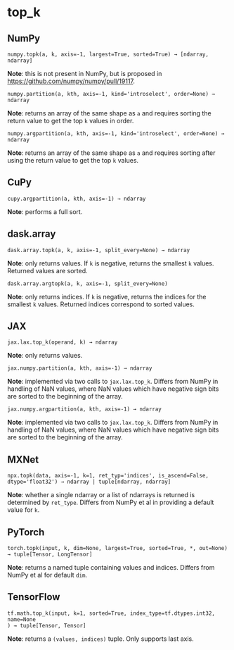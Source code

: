 # top_k

## NumPy

```
numpy.topk(a, k, axis=-1, largest=True, sorted=True) → [ndarray, ndarray]
```

**Note**: this is not present in NumPy, but is proposed in <https://github.com/numpy/numpy/pull/19117>.

```
numpy.partition(a, kth, axis=-1, kind='introselect', order=None) → ndarray
```

**Note**: returns an array of the same shape as `a` and requires sorting the return value to get the top `k` values in order.

```
numpy.argpartition(a, kth, axis=-1, kind='introselect', order=None) → ndarray
```

**Note**: returns an array of the same shape as `a` and requires sorting after using the return value to get the top `k` values.

## CuPy

```
cupy.argpartition(a, kth, axis=-1) → ndarray
```

**Note**: performs a full sort.

## dask.array

```
dask.array.topk(a, k, axis=-1, split_every=None) → ndarray
```

**Note**: only returns values. If `k` is negative, returns the smallest `k` values. Returned values are sorted.

```
dask.array.argtopk(a, k, axis=-1, split_every=None)
```

**Note**: only returns indices. If `k` is negative, returns the indices for the smallest `k` values. Returned indices correspond to sorted values.

## JAX

```
jax.lax.top_k(operand, k) → ndarray
```

**Note**: only returns values.

```
jax.numpy.partition(a, kth, axis=-1) → ndarray
```

**Note**: implemented via two calls to `jax.lax.top_k`. Differs from NumPy in handling of NaN values, where NaN values which have negative sign bits are sorted to the beginning of the array.

```
jax.numpy.argpartition(a, kth, axis=-1) → ndarray
```

**Note**: implemented via two calls to `jax.lax.top_k`. Differs from NumPy in handling of NaN values, where NaN values which have negative sign bits are sorted to the beginning of the array.

## MXNet

```
npx.topk(data, axis=-1, k=1, ret_typ='indices', is_ascend=False, dtype='float32') → ndarray | tuple[ndarray, ndarray]
```

**Note**: whether a single ndarray or a list of ndarrays is returned is determined by `ret_type`. Differs from NumPy et al in providing a default value for `k`.

## PyTorch

```
torch.topk(input, k, dim=None, largest=True, sorted=True, *, out=None) → tuple[Tensor, LongTensor]
```

**Note**: returns a named tuple containing values and indices. Differs from NumPy et al for default `dim`.

## TensorFlow

```
tf.math.top_k(input, k=1, sorted=True, index_type=tf.dtypes.int32, name=None
) → tuple[Tensor, Tensor]
```

**Note**: returns a `(values, indices)` tuple. Only supports last axis.
